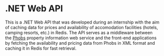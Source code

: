 # .NET Web API

This is a .NET Web API that was developed during an internship with the aim of caching data for prices and availability of accomodation facilities (hotels, camping resorts, etc.) in Redis. The API serves as a middleware between the [Phobs](https://phobs.net/) property information web service and the front-end applications by fetching the availability and pricing data from Phobs in XML format and caching it in Redis for fast retrieval.
